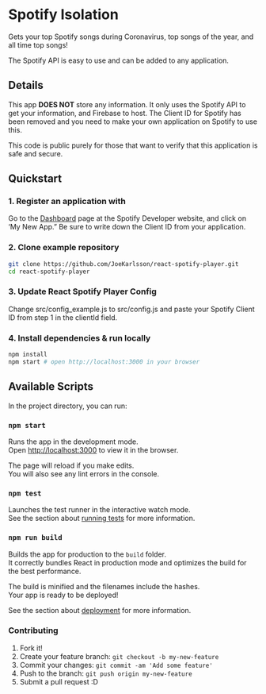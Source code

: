 # Spotify Isolation

Gets your top Spotify songs during Coronavirus, top songs of the year, and all time top songs!

The Spotify API is easy to use and can be added to any application.

## Details

This app **DOES NOT** store any information. It only uses the Spotify API to get your information, and Firebase to host. The Client ID for Spotify has been removed and you need to make your own application on Spotify to use this.

This code is public purely for those that want to verify that this application is safe and secure.

## Quickstart

### 1. Register an application with

Go to the [Dashboard](https://developer.spotify.com/dashboard) page at the Spotify Developer website, and click on ‘My New App.” Be sure to write down the Client ID from your application.

### 2. Clone example repository

```sh
git clone https://github.com/JoeKarlsson/react-spotify-player.git
cd react-spotify-player
```

### 3. Update React Spotify Player Config

Change src/config_example.js to src/config.js and paste your Spotify Client ID from step 1 in the clientId field.

### 4. Install dependencies & run locally

```sh
npm install
npm start # open http://localhost:3000 in your browser
```

## Available Scripts

In the project directory, you can run:

### `npm start`

Runs the app in the development mode.<br>
Open [http://localhost:3000](http://localhost:3000) to view it in the browser.

The page will reload if you make edits.<br>
You will also see any lint errors in the console.

### `npm test`

Launches the test runner in the interactive watch mode.<br>
See the section about [running tests](https://facebook.github.io/create-react-app/docs/running-tests) for more information.

### `npm run build`

Builds the app for production to the `build` folder.<br>
It correctly bundles React in production mode and optimizes the build for the best performance.

The build is minified and the filenames include the hashes.<br>
Your app is ready to be deployed!

See the section about [deployment](https://facebook.github.io/create-react-app/docs/deployment) for more information.

### Contributing

1. Fork it!
1. Create your feature branch: `git checkout -b my-new-feature`
1. Commit your changes: `git commit -am 'Add some feature'`
1. Push to the branch: `git push origin my-new-feature`
1. Submit a pull request :D
